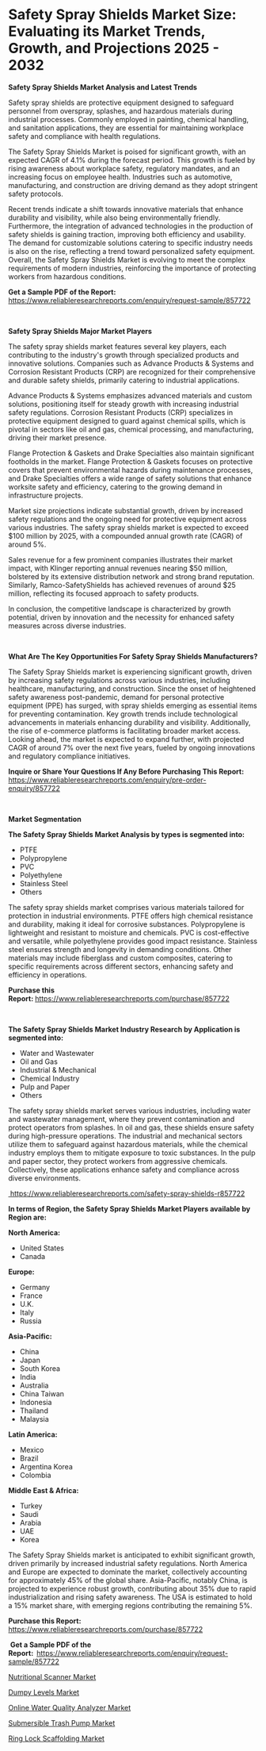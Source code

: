 <p><h1>Safety Spray Shields Market Size: Evaluating its Market Trends, Growth, and Projections 2025 - 2032</h1></p><p><strong>Safety Spray Shields Market Analysis and Latest Trends</strong></p>
<p><p>Safety spray shields are protective equipment designed to safeguard personnel from overspray, splashes, and hazardous materials during industrial processes. Commonly employed in painting, chemical handling, and sanitation applications, they are essential for maintaining workplace safety and compliance with health regulations.</p><p>The Safety Spray Shields Market is poised for significant growth, with an expected CAGR of 4.1% during the forecast period. This growth is fueled by rising awareness about workplace safety, regulatory mandates, and an increasing focus on employee health. Industries such as automotive, manufacturing, and construction are driving demand as they adopt stringent safety protocols.</p><p>Recent trends indicate a shift towards innovative materials that enhance durability and visibility, while also being environmentally friendly. Furthermore, the integration of advanced technologies in the production of safety shields is gaining traction, improving both efficiency and usability. The demand for customizable solutions catering to specific industry needs is also on the rise, reflecting a trend toward personalized safety equipment. Overall, the Safety Spray Shields Market is evolving to meet the complex requirements of modern industries, reinforcing the importance of protecting workers from hazardous conditions.</p></p>
<p><strong>Get a Sample PDF of the Report:&nbsp;</strong> <a href="https://www.reliableresearchreports.com/enquiry/request-sample/857722?utm_campaign=121&utm_medium=2&utm_source=Github&utm_content=ia&utm_term=09042025&utm_id=safety-spray-shields">https://www.reliableresearchreports.com/enquiry/request-sample/857722</a></p>
<p>&nbsp;</p>
<p><strong>Safety Spray Shields Major Market Players</strong></p>
<p><p>The safety spray shields market features several key players, each contributing to the industry's growth through specialized products and innovative solutions. Companies such as Advance Products & Systems and Corrosion Resistant Products (CRP) are recognized for their comprehensive and durable safety shields, primarily catering to industrial applications. </p><p>Advance Products & Systems emphasizes advanced materials and custom solutions, positioning itself for steady growth with increasing industrial safety regulations. Corrosion Resistant Products (CRP) specializes in protective equipment designed to guard against chemical spills, which is pivotal in sectors like oil and gas, chemical processing, and manufacturing, driving their market presence.</p><p>Flange Protection & Gaskets and Drake Specialties also maintain significant footholds in the market. Flange Protection & Gaskets focuses on protective covers that prevent environmental hazards during maintenance processes, and Drake Specialties offers a wide range of safety solutions that enhance worksite safety and efficiency, catering to the growing demand in infrastructure projects.</p><p>Market size projections indicate substantial growth, driven by increased safety regulations and the ongoing need for protective equipment across various industries. The safety spray shields market is expected to exceed $100 million by 2025, with a compounded annual growth rate (CAGR) of around 5%.</p><p>Sales revenue for a few prominent companies illustrates their market impact, with Klinger reporting annual revenues nearing $50 million, bolstered by its extensive distribution network and strong brand reputation. Similarly, Ramco-SafetyShields has achieved revenues of around $25 million, reflecting its focused approach to safety products.</p><p>In conclusion, the competitive landscape is characterized by growth potential, driven by innovation and the necessity for enhanced safety measures across diverse industries.</p></p>
<p>&nbsp;</p>
<p><strong>What Are The Key Opportunities For Safety Spray Shields Manufacturers?</strong></p>
<p><p>The Safety Spray Shields market is experiencing significant growth, driven by increasing safety regulations across various industries, including healthcare, manufacturing, and construction. Since the onset of heightened safety awareness post-pandemic, demand for personal protective equipment (PPE) has surged, with spray shields emerging as essential items for preventing contamination. Key growth trends include technological advancements in materials enhancing durability and visibility. Additionally, the rise of e-commerce platforms is facilitating broader market access. Looking ahead, the market is expected to expand further, with projected CAGR of around 7% over the next five years, fueled by ongoing innovations and regulatory compliance initiatives.</p></p>
<p><strong>Inquire or Share Your Questions If Any Before Purchasing This Report:</strong> <a href="https://www.reliableresearchreports.com/enquiry/pre-order-enquiry/857722?utm_campaign=121&utm_medium=2&utm_source=Github&utm_content=ia&utm_term=09042025&utm_id=safety-spray-shields">https://www.reliableresearchreports.com/enquiry/pre-order-enquiry/857722</a></p>
<p>&nbsp;</p>
<p><strong>Market Segmentation</strong></p>
<p><strong>The Safety Spray Shields Market Analysis by types is segmented into:</strong></p>
<p><ul><li>PTFE</li><li>Polypropylene</li><li>PVC</li><li>Polyethylene</li><li>Stainless Steel</li><li>Others</li></ul></p>
<p><p>The safety spray shields market comprises various materials tailored for protection in industrial environments. PTFE offers high chemical resistance and durability, making it ideal for corrosive substances. Polypropylene is lightweight and resistant to moisture and chemicals. PVC is cost-effective and versatile, while polyethylene provides good impact resistance. Stainless steel ensures strength and longevity in demanding conditions. Other materials may include fiberglass and custom composites, catering to specific requirements across different sectors, enhancing safety and efficiency in operations.</p></p>
<p><strong>Purchase this Report:&nbsp;</strong><a href="https://www.reliableresearchreports.com/purchase/857722?utm_campaign=121&utm_medium=2&utm_source=Github&utm_content=ia&utm_term=09042025&utm_id=safety-spray-shields">https://www.reliableresearchreports.com/purchase/857722</a></p>
<p>&nbsp;</p>
<p><strong>The Safety Spray Shields Market Industry Research by Application is segmented into:</strong></p>
<p><ul><li>Water and Wastewater</li><li>Oil and Gas</li><li>Industrial & Mechanical</li><li>Chemical Industry</li><li>Pulp and Paper</li><li>Others</li></ul></p>
<p><p>The safety spray shields market serves various industries, including water and wastewater management, where they prevent contamination and protect operators from splashes. In oil and gas, these shields ensure safety during high-pressure operations. The industrial and mechanical sectors utilize them to safeguard against hazardous materials, while the chemical industry employs them to mitigate exposure to toxic substances. In the pulp and paper sector, they protect workers from aggressive chemicals. Collectively, these applications enhance safety and compliance across diverse environments.</p></p>
<p><a href="https://www.reliableresearchreports.com/safety-spray-shields-r857722?utm_campaign=121&utm_medium=2&utm_source=Github&utm_content=ia&utm_term=09042025&utm_id=safety-spray-shields">&nbsp;https://www.reliableresearchreports.com/safety-spray-shields-r857722</a></p>
<p><strong>In terms of Region, the Safety Spray Shields Market Players available by Region are:</strong></p>
<p>
    <p> <strong> North America: </strong>
        <ul>
            <li>United States</li>
            <li>Canada</li>
        </ul>
        </p> 
    <p> <strong> Europe: </strong>
        <ul>
            <li>Germany</li>
            <li>France</li>
            <li>U.K.</li>
            <li>Italy</li>
            <li>Russia</li>
        </ul>
        </p> 
    <p> <strong> Asia-Pacific: </strong>
        <ul>
            <li>China</li>
            <li>Japan</li>
            <li>South Korea</li>
            <li>India</li>
            <li>Australia</li>
            <li>China Taiwan</li>
            <li>Indonesia</li>
            <li>Thailand</li>
            <li>Malaysia</li>
        </ul>
        </p> 
    <p> <strong> Latin America: </strong>
        <ul>
            <li>Mexico</li>
            <li>Brazil</li>
            <li>Argentina Korea</li>
            <li>Colombia</li>
        </ul>
        </p> 
    <p> <strong> Middle East & Africa: </strong>
        <ul>
            <li>Turkey</li>
            <li>Saudi</li>
            <li>Arabia</li>
            <li>UAE</li>
            <li>Korea</li>
        </ul>
    </p>
    </p>
<p><p>The Safety Spray Shields market is anticipated to exhibit significant growth, driven primarily by increased industrial safety regulations. North America and Europe are expected to dominate the market, collectively accounting for approximately 45% of the global share. Asia-Pacific, notably China, is projected to experience robust growth, contributing about 35% due to rapid industrialization and rising safety awareness. The USA is estimated to hold a 15% market share, with emerging regions contributing the remaining 5%.</p></p>
<p><strong>Purchase this Report: </strong><a href="https://www.reliableresearchreports.com/purchase/857722?utm_campaign=121&utm_medium=2&utm_source=Github&utm_content=ia&utm_term=09042025&utm_id=safety-spray-shields">https://www.reliableresearchreports.com/purchase/857722</a></p>
<p>&nbsp;<strong>Get a Sample PDF of the Report:&nbsp;&nbsp;</strong><a href="https://www.reliableresearchreports.com/enquiry/request-sample/857722?utm_campaign=121&utm_medium=2&utm_source=Github&utm_content=ia&utm_term=09042025&utm_id=safety-spray-shields">https://www.reliableresearchreports.com/enquiry/request-sample/857722</a></p>
<p><strong></strong></p>
<p><p><a href="https://github.com/tabormahay2f/Market-Research-Report-List-1/blob/main/nutritional-scanner-market.md?utm_campaign=121&utm_medium=2&utm_source=Github&utm_content=ia&utm_term=09042025&utm_id=safety-spray-shields">Nutritional Scanner Market</a></p><p><a href="https://github.com/naingbiner7i/Market-Research-Report-List-1/blob/main/dumpy-levels-market.md?utm_campaign=121&utm_medium=2&utm_source=Github&utm_content=ia&utm_term=09042025&utm_id=safety-spray-shields">Dumpy Levels Market</a></p><p><a href="https://github.com/siwerhommer97/Market-Research-Report-List-1/blob/main/online-water-quality-analyzer-market.md?utm_campaign=121&utm_medium=2&utm_source=Github&utm_content=ia&utm_term=09042025&utm_id=safety-spray-shields">Online Water Quality Analyzer Market</a></p><p><a href="https://github.com/beyeagamizjp/Market-Research-Report-List-1/blob/main/submersible-trash-pump-market.md?utm_campaign=121&utm_medium=2&utm_source=Github&utm_content=ia&utm_term=09042025&utm_id=safety-spray-shields">Submersible Trash Pump Market</a></p><p><a href="https://github.com/baatetoshda/Market-Research-Report-List-1/blob/main/ring-lock-scaffolding-market.md?utm_campaign=121&utm_medium=2&utm_source=Github&utm_content=ia&utm_term=09042025&utm_id=safety-spray-shields">Ring Lock Scaffolding Market</a></p></p>